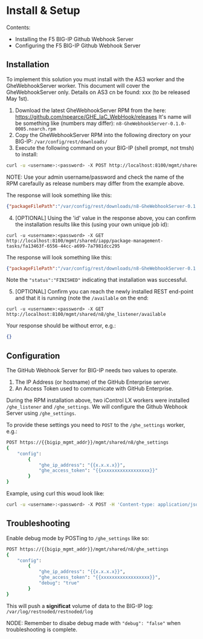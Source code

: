 # Install & Setup

Contents:

* Installing the F5 BIG-IP Github Webhook Server
* Configuring the F5 BIG-IP Github Webhook Server

## Installation

To implement this solution you must install with the AS3 worker and the GheWebhookServer worker. This document will cover the GheWebhookServer only. Details on AS3 cn be found: xxx (to be released May 1st).

1. Download the latest GheWebhookServer RPM from the here: https://github.com/npearce/GHE_IaC_WebHook/releases It's name will be something like (numbers may differ): `n8-GheWebhookServer-0.1.0-0005.noarch.rpm`
2. Copy the GheWebhookServer RPM into the following directory on your BIG-IP: `/var/config/rest/downloads/`
3. Execute the following command on your BIG-IP (shell prompt, not tmsh) to install:

```sh
curl -u <username>:<password> -X POST http://localhost:8100/mgmt/shared/iapp/package-management-tasks -d '{ "operation":"INSTALL","packageFilePath": "/var/config/rest/downloads/n8-GheWebhookServer-0.1.0-0005.noarch.rpm"}'
```

NOTE: Use your admin username/password and check the name of the RPM carefaully as release numbers may differ from the example above.

The response will look something like this:

```json
{"packageFilePath":"/var/config/rest/downloads/n8-GheWebhookServer-0.1.0-0005.noarch.rpm","operation":"INSTALL","id":"fa13463f-6556-44cc-a699-7a7981dcc295","status":"CREATED","userReference":{"link":"https://localhost/mgmt/shared/authz/users/admin"},"identityReferences":[{"link":"https://localhost/mgmt/shared/authz/users/admin"}],"ownerMachineId":"3ed07ac1-8c3e-43c5-aacf-53eebf4cb2f8","generation":1,"lastUpdateMicros":1524932793810249,"kind":"shared:iapp:package-management-tasks:iapppackagemanagementtaskstate","selfLink":"https://localhost/mgmt/shared/iapp/package-management-tasks/fa13463f-6556-44cc-a699-7a7981dcc295"}
```

4. [OPTIONAL] Using the 'id' value in the response above, you can confirm the installation results like this (using your own unique job id):

`curl -u <username>:<password> -X GET http://localhost:8100/mgmt/shared/iapp/package-management-tasks/fa13463f-6556-44cc-a699-7a7981dcc295`

The response will look something like this:

```json
{"packageFilePath":"/var/config/rest/downloads/n8-GheWebhookServer-0.1.0-0005.noarch.rpm","packageName":"n8-GheWebhookServer-0.1.0-0005.noarch","operation":"INSTALL","packageManifest":{"tags":["IAPP"]},"id":"fa13463f-6556-44cc-a699-7a7981dcc295","status":"FINISHED","startTime":"2018-04-28T09:26:33.818-0700","endTime":"2018-04-28T09:26:34.711-0700","userReference":{"link":"https://localhost/mgmt/shared/authz/users/admin"},"identityReferences":[{"link":"https://localhost/mgmt/shared/authz/users/admin"}],"ownerMachineId":"3ed07ac1-8c3e-43c5-aacf-53eebf4cb2f8","generation":3,"lastUpdateMicros":1524932794714759,"kind":"shared:iapp:package-management-tasks:iapppackagemanagementtaskstate","selfLink":"https://localhost/mgmt/shared/iapp/package-management-tasks/fa13463f-6556-44cc-a699-7a7981dcc295"}
```

Note the `"status":"FINISHED"` indicating that installation was successful.

5. [OPTIONAL] Confirm you can reach the newly installed REST end-point and that it is running (note the `/available` on the end:

`curl -u <username>:<password> -X GET http://localhost:8100/mgmt/shared/n8/ghe_listener/available`

Your response should be without error, e.g.:

```json
{}
````

## Configuration

The GitHub Webhook Server for BIG-IP needs two values to operate. 

1. The IP Address (or hostname) of the GitHub Enterprise server.
2. An Access Token used to communicate with GitHub Enterprise.

During the RPM installation above, two iControl LX workers were installed `/ghe_listener` and `/ghe_settings`. We will configure the Github Webhook Server using `/ghe_settings`.

To provide these settings you need to `POST` to the `/ghe_settings` worker, e.g.:

```sh
POST https://{{bigip_mgmt_addr}}/mgmt/shared/n8/ghe_settings
{
    "config":
        {
            "ghe_ip_address": "{{x.x.x.x}}",
            "ghe_access_token": "{{xxxxxxxxxxxxxxxxxx}}"
        }
}
```

Example, using curl this woud look like:

```sh
curl -u <username>:<password> -X POST -H 'Content-type: application/json' http://localhost:8100/mgmt/shared/n8/ghe_settings -d '{"config":{"ghe_ip_address": "172.31.1.200", "ghe_access_token": "b95bcc50728b2afdd779f450ae55b2246b1a5cb9"}}'
```

## Troubleshooting

Enable debug mode by POSTing to `/ghe_settings` like so:


```sh
POST https://{{bigip_mgmt_addr}}/mgmt/shared/n8/ghe_settings
{
    "config":
        {
            "ghe_ip_address": "{{x.x.x.x}}",
            "ghe_access_token": "{{xxxxxxxxxxxxxxxxxx}}",
            "debug": "true"
        }
}
```

This will push a **significat** volume of data to the BIG-IP log: `/var/log/restnoded/restnoded/log`

NODE: Remember to disabe debug made with `"debug": "false"` when troubleshooting is complete. 